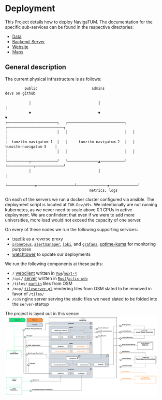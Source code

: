 # Deployment

This Project details how to deploy NavigaTUM.
The documentation for the specific sub-services can be found in the respective directories:

- [Data](../data/README.md)
- [Backend-Server](../server/README.md)
- [Website](../webclient/README.md)
- [Maps](../map/README.md)

## General description

The current physical infrastructure is as follows:

```
         public                         admins                     devs on github      
                                                                                       
           │                               │                            │
           ▼                               ▼                            ▼              
┌───────────────────────┐   ┌──────────────────────────┐   ┌──────────────────────────┐
│                       │   │                          │   │                          │
│  tumzitm-navigatum-1  │   │     tumzitm-navigatum-2  │   │   tumzitm-navigatum-3    │
│                       │   │                          │   │                          │
└──────────┬────────────┘   └──────────────▲───────────┘   └────────────┬─────────────┘
           │                               │                            │             
           └─────────────►─────────────────┴──────────────◄─────────────┘              
                                       metrics, logs                                   
```

On each of the servers we run a docker cluster configured via ansible.
The deployment script is located at `TUM-Dev/d9s`.
We intentionally are not running kubernetes, as we never need to scale above 0.1 CPUs in active deployment.
We are confindent that even if we were to add more universities, more load would not exceed the capacity of one server.

On every of these nodes we run the following supporting services:

- [traefik](https://traefik.io/) as a reverse proxy
- [`prometeus`](https://prometheus.io/), [`alertmanager`](https://prometheus.io/docs/alerting/latest/alertmanager/), [`loki`](https://grafana.com/),
  and [`grafana`](https://grafana.com/),  [uptime-kuma](https://github.com/louislam/uptime-kuma) for monitoring purposes
- [watchtower](https://containrrr.dev/watchtower/) to update our deployments

We run the following components at these paths:

- `/` [webclient](../webclient) written in [`Vue`](https://vuejs.org/)/[`nuxt-4`](https://nuxt.dev)
- `/api/` [server](../server) written in [`Rust`](https://www.rust-lang.org/)/[`actix-web`](https://actix.rs/)
- `/tiles/` [`martin`](https://martin.maplibre.org/) tiles from OSM
- `/map/` [`tileserver-gl`](https://github.com/maptiler/tileserver-gl) rendering tiles from OSM
  slated to be removed in favor of `/tiles/`
- `/cdn` nginx server serving the static files we need
  slated to be folded into the `server`-startup

The project is layed out in this sense:  
![deployment diagram, of how the different components interact](../resources/deployment/Deployment_Overview.png)
